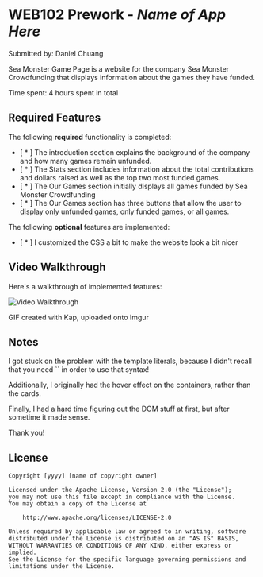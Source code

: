 # WEB102 Prework - _Name of App Here_

Submitted by: Daniel Chuang

Sea Monster Game Page is a website for the company Sea Monster Crowdfunding that displays information about the games they have funded.

Time spent: 4 hours spent in total

## Required Features

The following **required** functionality is completed:

- [ * ] The introduction section explains the background of the company and how many games remain unfunded.
- [ * ] The Stats section includes information about the total contributions and dollars raised as well as the top two most funded games.
- [ * ] The Our Games section initially displays all games funded by Sea Monster Crowdfunding
- [ * ] The Our Games section has three buttons that allow the user to display only unfunded games, only funded games, or all games.

The following **optional** features are implemented:

- [ * ] I customized the CSS a bit to make the website look a bit nicer

## Video Walkthrough

Here's a walkthrough of implemented features:

<img src='./recording.gif' title='Video Walkthrough' width='' alt='Video Walkthrough' />

<!-- Replace this with whatever GIF tool you used! -->

GIF created with Kap, uploaded onto Imgur

<!-- Recommended tools:
[Kap](https://getkap.co/) for macOS
[ScreenToGif](https://www.screentogif.com/) for Windows
[peek](https://github.com/phw/peek) for Linux. -->

## Notes

I got stuck on the problem with the template literals, because I didn't recall that you need `` in order to use that syntax!

Additionally, I originally had the hover effect on the containers, rather than the cards.

Finally, I had a hard time figuring out the DOM stuff at first, but after sometime it made sense.

Thank you!

## License

    Copyright [yyyy] [name of copyright owner]

    Licensed under the Apache License, Version 2.0 (the "License");
    you may not use this file except in compliance with the License.
    You may obtain a copy of the License at

        http://www.apache.org/licenses/LICENSE-2.0

    Unless required by applicable law or agreed to in writing, software
    distributed under the License is distributed on an "AS IS" BASIS,
    WITHOUT WARRANTIES OR CONDITIONS OF ANY KIND, either express or implied.
    See the License for the specific language governing permissions and
    limitations under the License.

